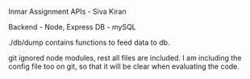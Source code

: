 Inmar Assignment APIs - Siva Kiran

Backend - Node, Express
DB - mySQL

./db/dump contains functions to feed data to db.

git ignored node modules, rest all files are included.
I am including the config file too on git, so that it will be clear when evaluating the code.
